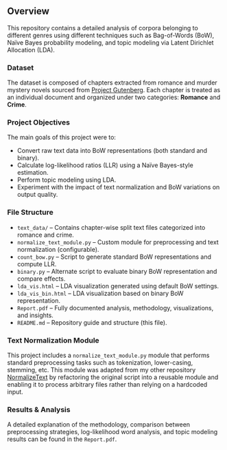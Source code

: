 ## Overview

This repository contains a detailed analysis of corpora belonging to different genres using different techniques such as Bag-of-Words (BoW), Naïve Bayes probability modeling, and topic modeling via Latent Dirichlet Allocation (LDA).

### Dataset

The dataset is composed of chapters extracted from romance and murder mystery novels sourced from [Project Gutenberg](https://www.gutenberg.org/). Each chapter is treated as an individual document and organized under two categories: **Romance** and **Crime**.

### Project Objectives

The main goals of this project were to:

- Convert raw text data into BoW representations (both standard and binary).
- Calculate log-likelihood ratios (LLR) using a Naïve Bayes-style estimation.
- Perform topic modeling using LDA.
- Experiment with the impact of text normalization and BoW variations on output quality.

### File Structure

- `text_data/` – Contains chapter-wise split text files categorized into romance and crime.
- `normalize_text_module.py` – Custom module for preprocessing and text normalization (configurable).
- `count_bow.py` – Script to generate standard BoW representations and compute LLR.
- `binary.py` – Alternate script to evaluate binary BoW representation and compare effects.
- `lda_vis.html` – LDA visualization generated using default BoW settings.
- `lda_vis_bin.html` – LDA visualization based on binary BoW representation.
- `Report.pdf` – Fully documented analysis, methodology, visualizations, and insights.
- `README.md` – Repository guide and structure (this file).

### Text Normalization Module

This project includes a `normalize_text_module.py` module that performs standard preprocessing tasks such as tokenization, lower-casing, stemming, etc. This module was adapted from my other repository [NormalizeText](https://github.com/scythemenace/NormalizeText) by refactoring the original script into a reusable module and enabling it to process arbitrary files rather than relying on a hardcoded input.

### Results & Analysis

A detailed explanation of the methodology, comparison between preprocessing strategies, log-likelihood word analysis, and topic modeling results can be found in the `Report.pdf`.
